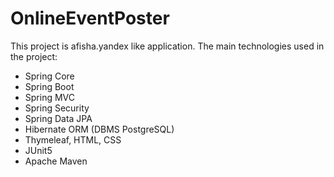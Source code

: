 # OnlineEventPoster
This project is afisha.yandex like application.
The main technologies used in the project:
- Spring Core
- Spring Boot
- Spring MVC
- Spring Security
- Spring Data JPA
- Hibernate ORM (DBMS PostgreSQL)
- Thymeleaf, HTML, CSS
- JUnit5
- Apache Maven  

